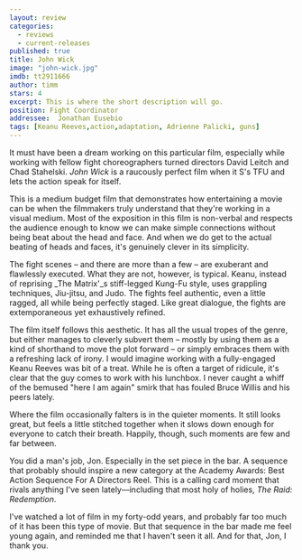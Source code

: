 ```yaml
---
layout: review
categories: 
  - reviews
  - current-releases
published: true
title: John Wick
image: "john-wick.jpg"
imdb: tt2911666
author: timm
stars: 4
excerpt: This is where the short description will go.
position: Fight Coordinator
addressee:  Jonathan Eusebio
tags: [Keanu Reeves,action,adaptation, Adrienne Palicki, guns]
---
```

It must have been a dream working on this particular film, especially while working with fellow fight choreographers turned directors David Leitch and Chad Stahelski. _John Wick_ is a raucously perfect film when it S's TFU and lets the action speak for itself.

This is a medium budget film that demonstrates how entertaining a movie can be when the filmmakers truly understand that they're working in a visual medium. Most of the exposition in this film is non-verbal and respects the audience enough to know we can make simple connections without being beat about the head and face. And when we do get to the actual beating of heads and faces, it's genuinely clever in its simplicity.

The fight scenes – and there are more than a few – are exuberant and flawlessly executed. What they are not, however, is typical. Keanu, instead of reprising _The Matrix'_s stiff-legged Kung-Fu style, uses grappling techniques, Jiu-jitsu, and Judo. The fights feel authentic, even a little ragged, all while being perfectly staged. Like great dialogue, the fights are extemporaneous yet exhaustively refined.

The film itself follows this aesthetic. It has all the usual tropes of the genre, but either manages to cleverly subvert them – mostly by using them as a kind of shorthand to move the plot forward – or simply embraces them with a refreshing lack of irony. I would imagine working with a fully-engaged Keanu Reeves was bit of a treat. While he is often a target of ridicule, it's clear that the guy comes to work with his lunchbox. I never caught a whiff of the bemused "here I am again" smirk that has fouled Bruce Willis and his peers lately.

Where the film occasionally falters is in the quieter moments. It still looks great, but feels a little stitched together when it slows down enough for everyone to catch their breath. Happily, though, such moments are few and far between.

You did a man's job, Jon. Especially in the set piece in the bar. A sequence that probably should inspire a new category at the Academy Awards: Best Action Sequence For A Directors Reel. This is a calling card moment that rivals anything I've seen lately—including that most holy of holies, _The Raid: Redemption_.

I've watched a lot of film in my forty-odd years, and probably far too much of it has been this type of movie. But that sequence in the bar made me feel young again, and reminded me that I haven't seen it all. And for that, Jon, I thank you.